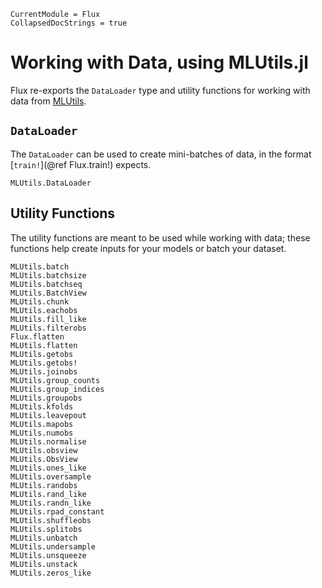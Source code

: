 ```@meta
CurrentModule = Flux
CollapsedDocStrings = true
```

# Working with Data, using MLUtils.jl

Flux re-exports the `DataLoader` type and utility functions for working with
data from [MLUtils](https://github.com/JuliaML/MLUtils.jl).

## `DataLoader`

The `DataLoader` can be used to create mini-batches of data, in the format [`train!`](@ref Flux.train!) expects.

```@docs
MLUtils.DataLoader
```

## Utility Functions

The utility functions are meant to be used while working with data;
these functions help create inputs for your models or batch your dataset.

```@docs
MLUtils.batch
MLUtils.batchsize
MLUtils.batchseq
MLUtils.BatchView
MLUtils.chunk
MLUtils.eachobs
MLUtils.fill_like
MLUtils.filterobs
Flux.flatten
MLUtils.flatten
MLUtils.getobs
MLUtils.getobs!
MLUtils.joinobs
MLUtils.group_counts
MLUtils.group_indices
MLUtils.groupobs
MLUtils.kfolds
MLUtils.leavepout
MLUtils.mapobs
MLUtils.numobs
MLUtils.normalise
MLUtils.obsview
MLUtils.ObsView
MLUtils.ones_like
MLUtils.oversample
MLUtils.randobs
MLUtils.rand_like
MLUtils.randn_like
MLUtils.rpad_constant
MLUtils.shuffleobs
MLUtils.splitobs
MLUtils.unbatch
MLUtils.undersample
MLUtils.unsqueeze
MLUtils.unstack
MLUtils.zeros_like
```
